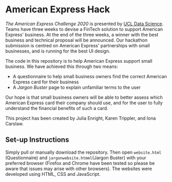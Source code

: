 # American Express Hack 

*The American Express Challenge 2020* is presented by [UCL Data Science](https://www.ucldss.co.uk/). Teams have three weeks to devise a FinTech solution to support American Express' business. At the end of the three weeks, a winner with the best business and technical proposal will be announced. Our hackathon submission is centred on American Express' partnerships with small businesses, and is running for the best UI design. 

The code in this repository is to help American Express support small business. We have achieved this through two means:

* A questionnaire to help small business owners find the correct American Express card for their business 
* A *Jargon Buster* page to explain unfamiliar terms to the user 

Our hope is that small business owners will be able to better assess which American Express card their company should use, and for the user to fully understand the financial benefits of such a card.  

This project has been created by Julia Enright, Karen Trippler, and Iona Carslaw. 

## Set-up Instructions

Simply pull or manually download the repository. 
Then open `website.html` (Questionnaire) and `jargonwebsite.htmml`(Jargon Buster) with your preferred browser (Firefox and Chrome have been tested so please be aware that issues may arise with other browsers). The websites were developed using HTML, CSS and JavaScript.
